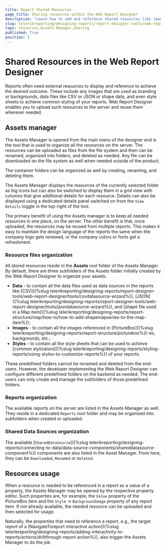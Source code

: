 ```yaml
---
title: Report Shared Resources
page_title: Sharing resources within the Web Report Designer
description: "Learn how to add and reference shared resources like images and data in the Telerik Reporting Web Report Designer."
slug: telerikreporting/designing-reports/report-designer-tools/web-report-designer/tools/shared-resources
tags: resources,Assets Manager,sharing
published: True
position: 5
---
```


# Shared Resources in the Web Report Designer

Reports often need external resources to display and reference to achieve the desired outcome. These include any images that are used as branding or backgrounds, data files like CSV or JSON or shape data, and even style sheets to achieve common styling of your reports. Web Report Designer enables you to upload such resources to the server and reuse them wherever needed.

## Assets manager

The Assets Manager is opened from the main menu of the designer and is the tool that is used to organize all the resources on the server. The resources can be uploaded as files from the file system and then can be renamed, organized into folders, and deleted as needed. Any file can be downloaded on the file system as well when needed outside of the product.

The container folders can be organized as well by creating, renaming, and deleting them.

The Assets Manager displays the resources of the currently selected folder as big icons but can also be switched to display them in a grid view with columns that give additional details for each resource. Details can also be displayed using a dedicated details panel switched on from the `View Details` toggle in the top-right of the tool.

The primary benefit of using the Assets manager is to keep all needed resources in one place, on the server. The other benefit is that, once uploaded, the resources may be reused from multiple reports. This makes it easy to maintain the design language of the reports the same when the company logo gets renewed, or the company colors or fonts get a refreshment.

### Resource files organization

All stored resources reside in the __Assets__ root folder of the Assets Manager. By default, there are three subfolders of the Assets folder initially created by the Web Report Designer to organize your assets:

* __Data__ - to contain all the data files used as data sources in the reports like [CSV]({%slug telerikreporting/designing-reports/report-designer-tools/web-report-designer/tools/csvdatasource-wizard%}), [JSON]({%slug telerikreporting/designing-reports/report-designer-tools/web-report-designer/tools/jsondatasource-wizard%}), and [shape file used in a Map item]({%slug telerikreporting/designing-reports/report-structure/map/how-to/how-to-add-shapemapseries-to-the-map-item%});
* __Images__ - to contain all the images referenced in [PictureBox]({%slug telerikreporting/designing-reports/report-structure/picturebox%})-es, backgrounds, etc.;
* __Styles__ - to contain all the style sheets that can be used to achieve [common stylization]({%slug telerikreporting/designing-reports/styling-reports/using-styles-to-customize-reports%}) of your reports.

These predefined folders cannot be renamed and deleted from the end-users. However, the developer implementing the Web Report Designer can configure different predefined folders on the backend as needed. The end-users can only create and manage the subfolders of those predefined folders.

### Reports organization

The available reports on the server are listed in the Assets Manager as well. They reside in a dedicated `Reports` root folder and may be organized into subfolders when created or uploaded.

### Shared Data Sources organization

The available [`SharedDataSource`]({%slug telerikreporting/designing-reports/connecting-to-data/data-source-components/shareddatasource-component%}) components are also listed in the Asset Manager. From here, they can be `Downloaded`, `Renamed` or `Deleted`.

## Resources usage

When a resource is needed to be referenced in a report as a value of a property, the Assets Manager may be opened by the respective property editor. Such properties are, for example, the `Value` property of the PictureBox item and the `Style` -> `BackgroundImage` property of any report item. If not already available, the needed resource can be uploaded and then selected for usage.

Naturally, the properties that need to reference a report, e.g., the target report of a [NavigateToreport interactive action]({%slug telerikreporting/designing-reports/adding-interactivity-to-reports/actions/drillthrough-report-action%}), also trigger the Assets Manager to do the job.
